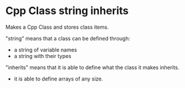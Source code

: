 # Cpp Class string inherits

Makes a Cpp Class and stores class items.

"string" means that a class can be defined through:
- a string of variable names
- a string with their types

"inherits" means that it is able to define what the class it makes inherits. 

- it is able to define arrays of any size.
